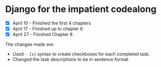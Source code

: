 # Django for the impatient codealong

- [x] April 10 - Finished the first 4 chapters
- [x] April 17 - Finished up to chapter 6
- [x] April 27 - Finished Chapter 8

The changes made are:
- Used `- [x]` syntax to create checkboxes for each completed task.
- Changed the task descriptions to be in sentence format.
